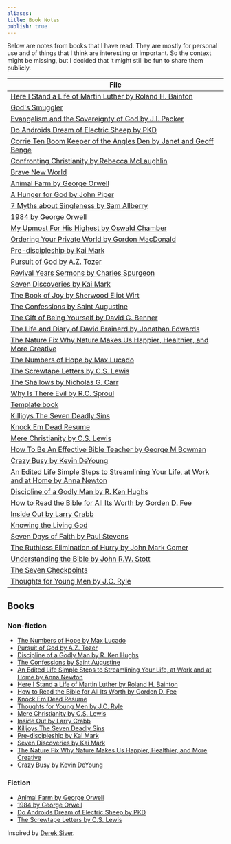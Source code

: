 ```yaml
---
aliases: 
title: Book Notes
publish: true
---
```


Below are notes from books that I have read. They are mostly for personal use and of things that I think are interesting or important. So the context might be missing, but I decided that it might still be fun to share them publicly.

| File                                                                                                                                                                                                    |
| ------------------------------------------------------------------------------------------------------------------------------------------------------------------------------------------------------- |
| [Here I Stand a Life of Martin Luther by Roland H. Bainton](../../Here%20I%20Stand%20a%20Life%20of%20Martin%20Luther%20by%20Roland%20H.%20Bainton.md)                                                                 |
| [God's Smuggler](../../God's%20Smuggler.md)                                                                                                                                                       |
| [Evangelism and the Sovereignty of God by J.I. Packer](../../Evangelism%20and%20the%20Sovereignty%20of%20God%20by%20J.I.%20Packer.md)                                                                           |
| [Do Androids Dream of Electric Sheep by PKD](../../Do%20Androids%20Dream%20of%20Electric%20Sheep%20by%20PKD.md)                                                                                               |
| [Corrie Ten Boom Keeper of the Angles Den by Janet and Geoff Benge](../../Corrie%20Ten%20Boom%20Keeper%20of%20the%20Angles%20Den%20by%20Janet%20and%20Geoff%20Benge.md)                                                 |
| [Confronting Christianity by Rebecca McLaughlin](../../Confronting%20Christianity%20by%20Rebecca%20McLaughlin.md)                                                                                       |
| [Brave New World](../../Brave%20New%20World.md)                                                                                                                                                     |
| [Animal Farm by George Orwell](../../Animal%20Farm%20by%20George%20Orwell.md)                                                                                                                           |
| [A Hunger for God by John Piper](../../A%20Hunger%20for%20God%20by%20John%20Piper.md)                                                                                                                       |
| [7 Myths about Singleness by Sam Allberry](../../7%20Myths%20about%20Singleness%20by%20Sam%20Allberry.md)                                                                                                   |
| [1984 by George Orwell](../../1984%20by%20George%20Orwell.md)                                                                                                                                         |
| [My Upmost For His Highest by Oswald Chamber](../../My%20Upmost%20For%20His%20Highest%20by%20Oswald%20Chamber.md)                                                                                             |
| [Ordering Your Private World by Gordon MacDonald](../../Ordering%20Your%20Private%20World%20by%20Gordon%20MacDonald.md)                                                                                     |
| [Pre-discipleship by Kai Mark](../../Pre-discipleship%20by%20Kai%20Mark.md)                                                                                                                           |
| [Pursuit of God by A.Z. Tozer](../../Pursuit%20of%20God%20by%20A.Z.%20Tozer.md)                                                                                                                           |
| [Revival Years Sermons by Charles Spurgeon](../../Revival%20Years%20Sermons%20by%20Charles%20Spurgeon.md)                                                                                                 |
| [Seven Discoveries by Kai Mark](../../Seven%20Discoveries%20by%20Kai%20Mark.md)                                                                                                                         |
| [The Book of Joy by Sherwood Eliot Wirt](../../The%20Book%20of%20Joy%20by%20Sherwood%20Eliot%20Wirt.md)                                                                                                       |
| [The Confessions by Saint Augustine](../../The%20Confessions%20by%20Saint%20Augustine.md)                                                                                                               |
| [The Gift of Being Yourself by David G. Benner](../../The%20Gift%20of%20Being%20Yourself%20by%20David%20G.%20Benner.md)                                                                                         |
| [The Life and Diary of David Brainerd by Jonathan Edwards](../../The%20Life%20and%20Diary%20of%20David%20Brainerd%20by%20Jonathan%20Edwards.md)                                                                   |
| [The Nature Fix Why Nature Makes Us Happier, Healthier, and More Creative](../../The%20Nature%20Fix%20Why%20Nature%20Makes%20Us%20Happier,%20Healthier,%20and%20More%20Creative.md)                                   |
| [The Numbers of Hope by Max Lucado](./The%20Numbers%20of%20Hope%20by%20Max%20Lucado.md)                                                                                                                 |
| [The Screwtape Letters by C.S. Lewis](../../The%20Screwtape%20Letters%20by%20C.S.%20Lewis.md)                                                                                                             |
| [The Shallows by Nicholas G. Carr](../../The%20Shallows%20by%20Nicholas%20G.%20Carr.md)                                                                                                                   |
| [Why Is There Evil by R.C. Sproul](../../Why%20Is%20There%20Evil%20by%20R.C.%20Sproul.md)                                                                                                                   |
| [Template book](../../Template%20book.md)                                                                                                                                                            |
| [Killjoys The Seven Deadly Sins](../../Killjoys%20The%20Seven%20Deadly%20Sins.md)                                                                                                                       |
| [Knock Em Dead Resume](../../Knock%20Em%20Dead%20Resume.md)                                                                                                                                           |
| [Mere Christianity by C.S. Lewis](./Mere%20Christianity%20by%20C.S.%20Lewis.md)                                                                                                                     |
| [How To Be An Effective Bible Teacher by George M Bowman](../../How%20To%20Be%20An%20Effective%20Bible%20Teacher%20by%20George%20M%20Bowman.md)                                                                     |
| [Crazy Busy by Kevin DeYoung](./Crazy%20Busy%20by%20Kevin%20DeYoung.md)                                                                                                                             |
| [An Edited Life Simple Steps to Streamlining Your Life, at Work and at Home by Anna Newton](../../An%20Edited%20Life%20Simple%20Steps%20to%20Streamlining%20Your%20Life,%20at%20Work%20and%20at%20Home%20by%20Anna%20Newton.md) |
| [Discipline of a Godly Man by R. Ken Hughs](./Discipline%20of%20a%20Godly%20Man%20by%20R.%20Ken%20Hughs.md)                                                                                                 |
| [How to Read the Bible for All Its Worth by Gorden D. Fee](./How%20to%20Read%20the%20Bible%20for%20All%20Its%20Worth%20by%20Gorden%20D.%20Fee.md)                                                                   |
| [Inside Out by Larry Crabb](../../Inside%20Out%20by%20Larry%20Crabb.md)                                                                                                                                 |
| [Knowing the Living God](../../Knowing%20the%20Living%20God.md)                                                                                                                                       |
| [Seven Days of Faith by Paul Stevens](../../Seven%20Days%20of%20Faith%20by%20Paul%20Stevens.md)                                                                                                             |
| [The Ruthless Elimination of Hurry by John Mark Comer](../../The%20Ruthless%20Elimination%20of%20Hurry%20by%20John%20Mark%20Comer.md)                                                                           |
| [Understanding the Bible by John R.W. Stott](../../Understanding%20the%20Bible%20by%20John%20R.W.%20Stott.md)                                                                                               |
| [The Seven Checkpoints](../../The%20Seven%20Checkpoints.md)                                                                                                                                         |
| [Thoughts for Young Men by J.C. Ryle](../../Thoughts%20for%20Young%20Men%20by%20J.C.%20Ryle.md)                                                                                                             |


## Books
### Non-fiction
- [The Numbers of Hope by Max Lucado](./The%20Numbers%20of%20Hope%20by%20Max%20Lucado.md)
- [Pursuit of God by A.Z. Tozer](../../Pursuit%20of%20God%20by%20A.Z.%20Tozer.md)
- [Discipline of a Godly Man by R. Ken Hughs](./Discipline%20of%20a%20Godly%20Man%20by%20R.%20Ken%20Hughs.md)
- [The Confessions by Saint Augustine](../../The%20Confessions%20by%20Saint%20Augustine.md)
- [An Edited Life Simple Steps to Streamlining Your Life, at Work and at Home by Anna Newton](../../An%20Edited%20Life%20Simple%20Steps%20to%20Streamlining%20Your%20Life,%20at%20Work%20and%20at%20Home%20by%20Anna%20Newton.md)
- [Here I Stand a Life of Martin Luther by Roland H. Bainton](../../Here%20I%20Stand%20a%20Life%20of%20Martin%20Luther%20by%20Roland%20H.%20Bainton.md)
- [How to Read the Bible for All Its Worth by Gorden D. Fee](./How%20to%20Read%20the%20Bible%20for%20All%20Its%20Worth%20by%20Gorden%20D.%20Fee.md)
- [Knock Em Dead Resume](../../Knock%20Em%20Dead%20Resume.md)
- [Thoughts for Young Men by J.C. Ryle](../../Thoughts%20for%20Young%20Men%20by%20J.C.%20Ryle.md)
- [Mere Christianity by C.S. Lewis](./Mere%20Christianity%20by%20C.S.%20Lewis.md)
- [Inside Out by Larry Crabb](../../Inside%20Out%20by%20Larry%20Crabb.md)
- [Killjoys The Seven Deadly Sins](../../Killjoys%20The%20Seven%20Deadly%20Sins.md)
- [Pre-discipleship by Kai Mark](../../Pre-discipleship%20by%20Kai%20Mark.md)
- [Seven Discoveries by Kai Mark](../../Seven%20Discoveries%20by%20Kai%20Mark.md)
- [The Nature Fix Why Nature Makes Us Happier, Healthier, and More Creative](../../The%20Nature%20Fix%20Why%20Nature%20Makes%20Us%20Happier,%20Healthier,%20and%20More%20Creative.md)
- [Crazy Busy by Kevin DeYoung](./Crazy%20Busy%20by%20Kevin%20DeYoung.md)

### Fiction
- [Animal Farm by George Orwell](../../Animal%20Farm%20by%20George%20Orwell.md)
- [1984 by George Orwell](../../1984%20by%20George%20Orwell.md)
- [Do Androids Dream of Electric Sheep by PKD](../../Do%20Androids%20Dream%20of%20Electric%20Sheep%20by%20PKD.md)
- [The Screwtape Letters by C.S. Lewis](../../The%20Screwtape%20Letters%20by%20C.S.%20Lewis.md)

Inspired by [Derek Siver](https://sive.rs/book).